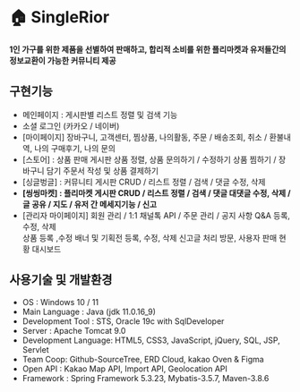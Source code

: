 # :house: SingleRior 
**1인 가구를 위한 제품을 선별하여 판매하고, 
합리적 소비를 위한 플리마켓과 유저들간의 정보교환이 가능한 커뮤니티 제공**

## 구현기능
- 메인페이지 : 게시판별 리스트 정렬 및 검색 기능
- 소셜 로그인 (카카오 / 네이버)
- [마이페이지]
장바구니, 고객센터, 찜상품, 나의활동, 주문 / 배송조회, 취소 / 환불내역, 나의 구매후기, 나의 문의
- [스토어] : 상품 판매 게시판
상품 정렬, 상품 문의하기 / 수정하기 
상품 찜하기 / 장바구니 담기
주문서 작성 및 상품 결제하기
- [싱글벙글] : 커뮤니티 
게시판 CRUD / 리스트 정렬 / 검색 / 댓글 수정, 삭제
- **[씽씽마켓] : 플리마켓 
게시판 CRUD / 리스트 정렬 / 검색 / 댓글 대댓글 수정, 삭제 / 글 공유 / 지도 / 유저 간 메세지기능 / 신고**
- [관리자 마이페이지]
회원 관리 / 1:1 채널톡 API / 주문 관리 / 공지 사항 Q&A 등록, 수정, 삭제  
상품 등록 ,수정
배너 및 기획전 등록, 수정, 삭제
신고글 처리
방문, 사용자 판매 현황 대시보드 

## 사용기술 및 개발환경
- OS : Windows  10  / 11
- Main Language : Java (jdk 11.0.16_9) 
- Development Tool :  STS,  Oracle 19c with SqlDeveloper
- Server : Apache Tomcat 9.0
- Development Language: HTML5, CSS3, JavaScript, jQuery, SQL, JSP, Servlet
- Team Coop: Github-SourceTree, ERD Cloud, kakao Oven & Figma
- Open API : Kakao Map API, Import API, Geolocation API
- Framework : Spring Framework 5.3.23, Mybatis-3.5.7, Maven-3.8.6

